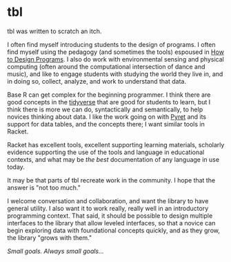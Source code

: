 # tbl

tbl was written to scratch an itch. 

I often find myself introducing students to the design of programs. I often find myself using the pedagogy (and sometimes the tools) espoused in [How to Design Programs](https://htdp.org/2018-01-06/Book/). I also do work with environmental sensing and physical computing (often around the computational intersection of dance and music), and like to engage students with studying the world they live in, and in doing so, collect, analyze, and work to understand that data.

Base R can get complex for the beginning programmer. I think there are good concepts in the [tidyverse](https://dplyr.tidyverse.org/) that are good for students to learn, but I think there is more we can do, syntactically and semantically, to help novices thinking about data. I like the work going on with [Pyret](https://www.pyret.org/docs/latest/tables.html) and its support for data tables, and the concepts there; I want similar tools in Racket.

Racket has excellent tools, excellent supporting learning materials, scholarly evidence supporting the use of the tools and language in educational contexts, and what may be *the best* documentation of any language in use today. 

It may be that parts of tbl recreate work in the community. I hope that the answer is "not too much."  

I welcome conversation and collaboration, and want the library to have general utility. I also want it to work really, really well in an introductory programming context. That said, it should be possible to design multiple interfaces to the library that allow leveled interfaces, so that a novice can begin exploring data with foundational concepts quickly, and as they grow, the library "grows with them."

*Small goals. Always small goals...*